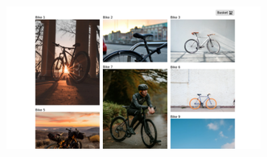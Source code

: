 <img src="./tests/vrt/components.spec.ts-snapshots/Components-tests-should-render-Whole-App-story-1-chromium-linux.png" />

